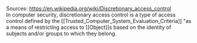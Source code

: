 Sources:
https://en.wikipedia.org/wiki/Discretionary_access_control
\
In computer security, discretionary access control is a type of access control defined by the [[Trusted_Computer_System_Evaluation_Criteria]] "as a means of restricting access to [[Object]]s based on the identity of subjects and/or groups to which they belong.
